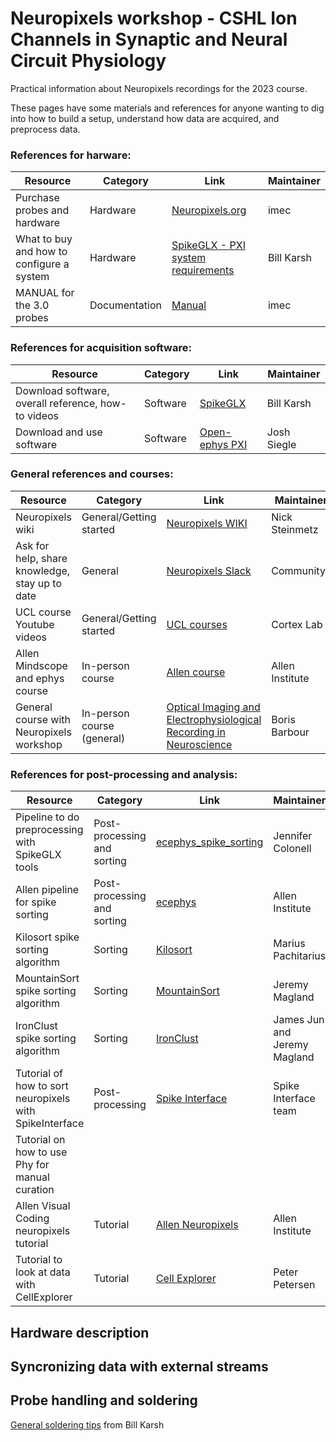 # Neuropixels workshop - CSHL Ion Channels in Synaptic and Neural Circuit Physiology

Practical information about Neuropixels recordings for the 2023 course.

These pages have some materials and references for anyone wanting to dig into how to build a setup, understand how data are acquired, and preprocess data.

### References for harware:

| Resource | Category | Link | Maintainer |
| --- | --- | --- | --- |
|Purchase probes and hardware | Hardware | [Neuropixels.org](https://www.neuropixels.org/) | imec |
|What to buy and how to configure a system | Hardware | [SpikeGLX - PXI system requirements](https://github.com/billkarsh/SpikeGLX/blob/master/Markdown/SystemRequirements_PXI.md) | Bill Karsh | 
|MANUAL for the 3.0 probes | Documentation | [Manual](https://www.neuropixels.org/_files/ugd/832f20_ba7f3e9e639b49809458cf64d76abdcc.pdf) | imec

### References for acquisition software:

| Resource | Category | Link | Maintainer |
| --- | --- | --- | --- |
|Download software, overall reference, how-to videos | Software | [SpikeGLX](https://billkarsh.github.io/SpikeGLX/) | Bill Karsh|
| Download and use software | Software |  [Open-ephys PXI](https://open-ephys.github.io/gui-docs/User-Manual/Plugins/Neuropixels-PXI.html) | Josh Siegle|


### General references and courses:
| Resource | Category | Link | Maintainer |
| --- | --- | --- | --- |
| Neuropixels wiki | General/Getting started |  [Neuropixels WIKI](https://github.com/cortex-lab/neuropixels/wiki) | Nick Steinmetz |
| Ask for help, share knowledge, stay up to date | General | [Neuropixels Slack](https://neuropixelsgroup.slack.com/join/shared_invite/zt-1jibcdbhe-uNyp8q522L4S0apVKwoC6A#/shared-invite/email) | Community? |
|UCL course Youtube videos | General/Getting started | [UCL courses](https://www.youtube.com/channel/UCChkhcGBVElY8KLqIYc00gw/playlists) | Cortex Lab|
|Allen Mindscope and ephys course | In-person course | [Allen course](https://alleninstitute.org/events/2022-neuropixels-and-openscope-workshop/) | Allen Institute|
|General course with Neuropixels workshop | In-person course (general) | [Optical Imaging and Electrophysiological Recording in Neuroscience](https://parisneuro.ovh/) | Boris Barbour |

### References for post-processing and analysis:

| Resource | Category | Link | Maintainer |
| --- | --- | --- | --- |
|Pipeline to do preprocessing with SpikeGLX tools | Post-processing and sorting | [ecephys_spike_sorting](https://github.com/jenniferColonell/ecephys_spike_sorting)| Jennifer Colonell|
|Allen pipeline for spike sorting | Post-processing and sorting | [ecephys](https://github.com/AllenInstitute/ecephys_spike_sorting) | Allen Institute|
|Kilosort spike sorting algorithm | Sorting | [Kilosort](https://github.com/MouseLand/Kilosort)| Marius Pachitarius|
|MountainSort spike sorting algorithm | Sorting | [MountainSort](https://github.com/flatironinstitute/mountainsort5) | Jeremy Magland|
|IronClust spike sorting algorithm | Sorting| [IronClust](https://github.com/flatironinstitute/ironclust) | James Jun and Jeremy Magland |
|Tutorial of how to sort neuropixels with SpikeInterface | Post-processing | [Spike Interface](https://spikeinterface.readthedocs.io/en/latest/how_to/analyse_neuropixels.html) | Spike Interface team|
|Tutorial on how to use Phy for manual curation | 
| Allen Visual Coding neuropixels tutorial| Tutorial |  [Allen Neuropixels](https://allensdk.readthedocs.io/en/latest/visual_coding_neuropixels.html) | Allen Institute|
| Tutorial to look at data with CellExplorer| Tutorial | [Cell Explorer](https://cellexplorer.org/tutorials/neuropixels-tutorial/) | Peter Petersen|

## Hardware description


## Syncronizing data with external streams


## Probe handling and soldering

[General soldering tips](http://billkarsh.github.io/SpikeGLX/help/solder/solder/) from Bill Karsh



